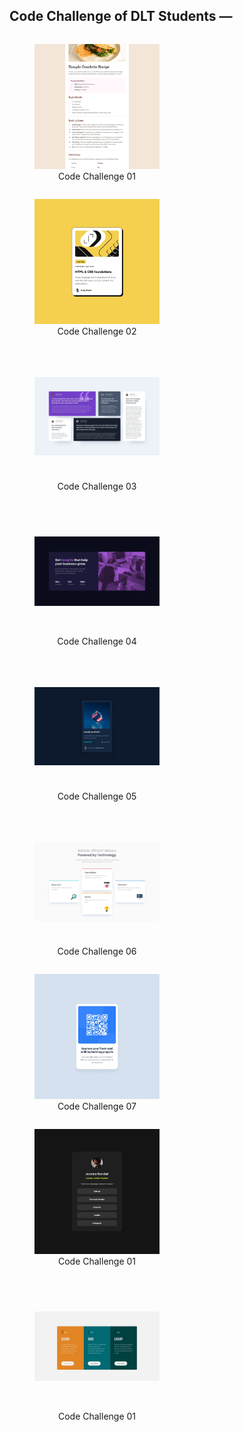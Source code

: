 ## Code Challenge of DLT Students &mdash;

<div style="display:flex; flex-wrap: wrap">
    <figure>
        <img src="./01 Challenge/design/desktop-design.jpg" style="width:200px; aspect-ratio: 1/1;object-fit:cover">
        <figcaption style="text-align: center"> Code Challenge 01 </figcaption>
    </figure>
    <figure>
        <img src="./02 Challenge/design/desktop-design.jpg" style="width:200px; aspect-ratio: 1/1;object-fit:cover">
        <figcaption style="text-align: center"> Code Challenge 02 </figcaption>
    </figure>
    <figure>
        <img src="./03 Challenge/design/desktop-design.jpg" style="width:200px; aspect-ratio: 1/1;object-fit:contain">
        <figcaption style="text-align: center"> Code Challenge 03 </figcaption>
    </figure>
    <figure>
        <img src="./04 Challenge/assets/design/design.jpg" style="width:200px; aspect-ratio: 1/1;object-fit:contain">
        <figcaption style="text-align: center"> Code Challenge 04 </figcaption>
    </figure>
    <figure>
        <img src="./05 Challenge/assets/design/desktop-design.jpg" style="width:200px; aspect-ratio: 1/1;object-fit:contain">
        <figcaption style="text-align: center"> Code Challenge 05 </figcaption>
    </figure>
    <figure>
        <img src="./06 Challenge/assets/design/desktop-design.jpg" style="width:200px; aspect-ratio: 1/1;object-fit:contain">
        <figcaption style="text-align: center"> Code Challenge 06 </figcaption>
    </figure>
    <figure>
        <img src="./07 Challenge/assets/design/desktop-design.jpg" style="width:200px; aspect-ratio: 1/1;object-fit:cover">
        <figcaption style="text-align: center"> Code Challenge 07 </figcaption>
    </figure>
    <figure>
        <img src="./08 Challenge/assets/design/destkop-design.jpg" style="width:200px; aspect-ratio: 1/1;object-fit:cover">
        <figcaption style="text-align: center"> Code Challenge 01 </figcaption>
    </figure>
    <figure>
        <img src="./09 Challenge/assets/design/desktop-design.jpg" style="width:200px; aspect-ratio: 1/1;object-fit:contain">
        <figcaption style="text-align: center"> Code Challenge 01 </figcaption>
    </figure>
</div>
